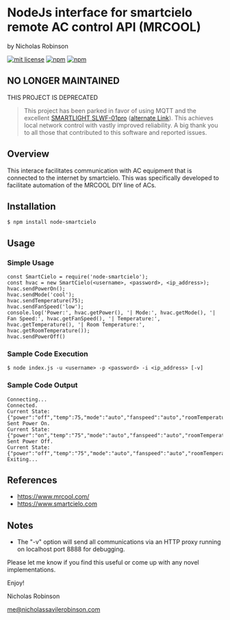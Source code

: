 # NodeJs interface for smartcielo remote AC control API (MRCOOL)

by Nicholas Robinson

[![mit license](https://badgen.net/badge/license/MIT/red)](https://github.com/nicholasrobinson/node-smartcielo/blob/master/LICENSE)
[![npm](https://badgen.net/npm/v/node-smartcielo)](https://www.npmjs.com/package/node-smartcielo)
[![npm](https://badgen.net/npm/dt/node-smartcielo)](https://www.npmjs.com/package/node-smartcielo)

## NO LONGER MAINTAINED

THIS PROJECT IS DEPRECATED

> This project has been parked in favor of using MQTT and the excellent [SMARTLIGHT SLWF-01pro](https://smartlight.me/smart-home-devices/wifi-devices/wifi-dongle-air-conditioners-midea-idea-electrolux-for-home-assistant) ([alternate Link](https://www.tindie.com/products/smartlightme/wifi-dongle-for-air-conditioners-midea-electrolux/)). This achieves local network control with vastly improved reliability.
> A big thank you to all those that contributed to this software and reported issues.

## Overview

This interace facilitates communication with AC equipment that is connected to the internet by smartcielo. This was specifically developed to facilitate automation of the MRCOOL DIY line of ACs.

## Installation

    $ npm install node-smartcielo
    
## Usage

### Simple Usage

    const SmartCielo = require('node-smartcielo');
    const hvac = new SmartCielo(<username>, <password>, <ip_address>);
    hvac.sendPowerOn();
    hvac.sendMode('cool');
    hvac.sendTemperature(75);
    hvac.sendFanSpeed('low');
    console.log('Power:', hvac.getPower(), '| Mode:', hvac.getMode(), '| Fan Speed:', hvac.getFanSpeed(), '| Temperature:', hvac.getTemperature(), '| Room Temperature:', hvac.getRoomTemperature());
    hvac.sendPowerOff()

### Sample Code Execution

    $ node index.js -u <username> -p <password> -i <ip_address> [-v]
    
### Sample Code Output

    Connecting...
    Connected.
    Current State: {"power":"off","temp":75,"mode":"auto","fanspeed":"auto","roomTemperature":75}
    Sent Power On.
    Current State: {"power":"on","temp":"75","mode":"auto","fanspeed":"auto","roomTemperature":83}
    Sent Power Off.
    Current State: {"power":"off","temp":"75","mode":"auto","fanspeed":"auto","roomTemperature":83}
    Exiting...

## References
    
* https://www.mrcool.com/
* https://www.smartcielo.com

## Notes

* The "-v" option will send all communications via an HTTP proxy running on localhost port 8888 for debugging.

Please let me know if you find this useful or come up with any novel implementations.

Enjoy!

Nicholas Robinson

me@nicholassavilerobinson.com

